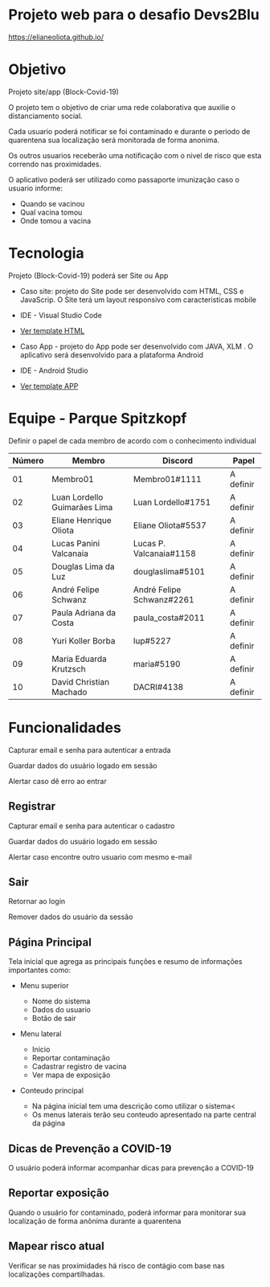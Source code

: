 # Projeto web para o desafio Devs2Blu

<https://elianeoliota.github.io/>


# Objetivo

Projeto site/app (Block-Covid-19)

O projeto tem o objetivo de criar uma rede colaborativa que auxilie o distanciamento social.

Cada usuario poderá notificar se foi contaminado e durante o periodo de quarentena sua localização será monitorada de forma anonima.

Os outros usuarios receberão uma notificação com o nivel de risco que esta correndo nas proximidades.

O aplicativo poderá ser utilizado como passaporte imunização caso o usuario informe:

- Quando se vacinou
- Qual vacina tomou
- Onde tomou a vacina
# Tecnologia

Projeto (Block-Covid-19) poderá ser Site ou App

- Caso site: projeto do Site pode ser desenvolvido com HTML, CSS e JavaScrip. O Site terá um layout responsivo com caracteristicas mobile
- IDE - Visual Studio Code
- [Ver template HTML](https://elianeoliota.github.io/login.html)

- Caso App - projeto do App pode ser desenvolvido com JAVA, XLM . O aplicativo será desenvolvido para a plataforma Android
- IDE - Android Studio
- [Ver template APP](https://elianeoliota.github.io/doc/BlockCovid-19.mp4)

# Equipe - Parque Spitzkopf

Definir o papel de cada membro de acordo com o conhecimento individual

Número| Membro| Discord | Papel
------|---------|-------|------
01|	Membro01|	Membro01#1111|	A definir
02|	Luan Lordello Guimarães Lima|	Luan Lordello#1751|	A definir
03|	Eliane Henrique Oliota|	Eliane Oliota#5537|	A definir
04|	Lucas Panini Valcanaia|	Lucas P. Valcanaia#1158|	A definir
05|	Douglas Lima da Luz|	douglaslima#5101|	A definir
06|	André Felipe Schwanz|	André Felipe Schwanz#2261|	A definir
07|	Paula Adriana da Costa|	paula_costa#2011|	A definir
08|	Yuri Koller Borba|	lup#5227|	A definir
09|	Maria Eduarda Krutzsch|	maria#5190|	A definir
10|	David Christian Machado|	DACRI#4138|	A definir

# Funcionalidades

Capturar email e senha para autenticar a entrada

Guardar dados do usuário logado em sessão

Alertar caso dê erro ao entrar

## Registrar
Capturar email e senha para autenticar o cadastro

Guardar dados do usuário logado em sessão

Alertar caso encontre outro usuario com mesmo e-mail

## Sair

Retornar ao login

Remover dados do usuário da sessão

## Página Principal

Tela inicial que agrega as principais funções e resumo de informações importantes como:

- Menu superior
    - Nome do sistema
    - Dados do usuario
    - Botão de sair


- Menu lateral
    - Inicio
    - Reportar contaminação
    - Cadastrar registro de vacina
    - Ver mapa de exposição

- Conteudo principal
    - Na página inicial tem uma descrição como utilizar o sistema<
    - Os menus laterais terão seu conteudo apresentado na parte central da
página

## Dicas de Prevenção a COVID-19
O usuário poderá informar acompanhar dicas para prevenção a COVID-19

## Reportar exposição
Quando o usuário for contaminado, poderá informar para monitorar sua localização de forma anônima durante a quarentena

## Mapear risco atual
Verificar se nas proximidades há risco de contágio com base nas localizações compartilhadas.
